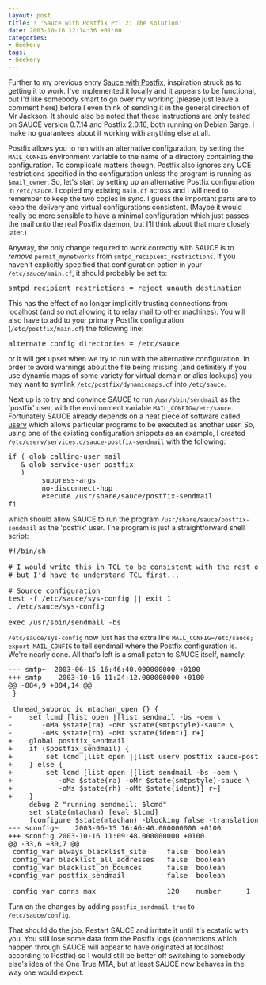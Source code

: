 ```yaml
---
layout: post
title: ! 'Sauce with Postfix Pt. 2: The solution'
date: 2003-10-16 12:14:36 +01:00
categories:
- Geekery
tags:
- Geekery
---
```

<p>Further to my previous entry <a href="http://www.endless.org.uk/blog/archives/2003/10/16/000463.html">Sauce with Postfix</a>, inspiration struck as to getting it to work.  I've implemented it locally and it appears to be functional, but I'd like somebody smart to go over my working (please just leave a comment here) before I even think of sending it in the general direction of Mr Jackson.  It should also be noted that these instructions are only tested on SAUCE version 0.7.14 and Postfix 2.0.16, both running on Debian Sarge.  I make no guarantees about it working with anything else at all.</p>

<p>Postfix allows you to run with an alternative configuration, by setting the <code>MAIL_CONFIG</code> environment variable to the name of a directory containing the configuration.  To complicate matters though, Postfix also ignores any UCE restrictions specified in the configuration unless the program is running as <code>$mail_owner</code>.  So, let's start by setting up an alternative Postfix configuration in <code>/etc/sauce</code>.  I copied my existing <code>main.cf</code> across and I will need to remember to keep the two copies in sync.  I guess the important parts are to keep the delivery and virtual configurations consistent.  (Maybe it would really be more sensible to have a minimal configuration which just passes the mail onto the real Postfix daemon, but I'll think about that more closely later.)</p>

<p>Anyway, the only change required to work correctly with SAUCE is to <em>remove</em> <code>permit_mynetworks</code> from <code>smtpd_recipient_restrictions</code>.  If you haven't explicitly specified that configuration option in your <code>/etc/sauce/main.cf</code>, it should probably be set to:</p>

<pre>smtpd_recipient_restrictions = reject_unauth_destination</pre>

<p>This has the effect of no longer implicitly trusting connections from localhost (and so not allowing it to relay mail to other machines).  You will also have to add to your primary Postfix configuration (<code>/etc/postfix/main.cf</code>) the following line:</p>

<pre>alternate_config_directories = /etc/sauce</pre>

<p>or it will get upset when we try to run with the alternative configuration.  In order to avoid warnings about the file being missing (and definitely if you use dynamic maps of some variety for virtual domain or alias lookups) you may want to symlink <code>/etc/postfix/dynamicmaps.cf</code> into <code>/etc/sauce</code>.</p>

<p>Next up is to try and convince SAUCE to run <code>/usr/sbin/sendmail</code> as the 'postfix' user, with the environment variable <code>MAIL_CONFIG=/etc/sauce</code>.  Fortunately SAUCE already depends on a neat piece of software called <a href="http://www.chiark.greenend.org.uk/~ian/userv/">userv</a> which allows particular programs to be executed as another user.  So, using one of the existing configuration snippets as an example, I created <code>/etc/userv/services.d/sauce-postfix-sendmail</code> with the following:</p>

<pre>if ( glob calling-user mail
   & glob service-user postfix
   )
        suppress-args
        no-disconnect-hup
        execute /usr/share/sauce/postfix-sendmail
fi</pre>

<p>which should allow SAUCE to run the program <code>/usr/share/sauce/postfix-sendmail</code> as the 'postfix' user.  The program is just a straightforward shell script:</p>

<pre>#!/bin/sh

# I would write this in TCL to be consistent with the rest of SAUCE,
# but I'd have to understand TCL first...

# Source configuration
test -f /etc/sauce/sys-config || exit 1
. /etc/sauce/sys-config

exec /usr/sbin/sendmail -bs</pre>

<p><code>/etc/sauce/sys-config</code> now just has the extra line <code>MAIL_CONFIG=/etc/sauce; export MAIL_CONFIG</code> to tell sendmail where the Postfix configuration is.  We're nearly done.  All that's left is a small patch to SAUCE itself, namely:</p>

<pre>--- smtp~	2003-06-15 16:46:40.000000000 +0100
+++ smtp	2003-10-16 11:24:12.000000000 +0100
@@ -884,9 +884,14 @@
 }

 thread_subproc ic mtachan_open {} {
-    set lcmd [list open |[list sendmail -bs -oem \
-	    -oMa $state(ra) -oMr $state(smtpstyle)-sauce \
-	    -oMs $state(rh) -oMt $state(ident)] r+]
+    global postfix_sendmail
+    if ($postfix_sendmail) {
+        set lcmd [list open |[list userv postfix sauce-postfix-sendmail] r+]
+    } else {
+        set lcmd [list open |[list sendmail -bs -oem \
+	        -oMa $state(ra) -oMr $state(smtpstyle)-sauce \
+	        -oMs $state(rh) -oMt $state(ident)] r+]
+    }
     debug 2 "running sendmail: $lcmd"
     set state(mtachan) [eval $lcmd]
     fconfigure $state(mtachan) -blocking false -translation {binary crlf}
--- sconfig~	2003-06-15 16:46:40.000000000 +0100
+++ sconfig	2003-10-16 11:09:48.000000000 +0100
@@ -33,6 +30,7 @@
 config_var always_blacklist_site     false  boolean
 config_var blacklist_all_addresses   false  boolean
 config_var blacklist_on_bounces      false  boolean
+config_var postfix_sendmail          false  boolean

 config_var conns_max                 120    number	     1  10000</pre>

<p>Turn on the changes by adding <code>postfix_sendmail true</code> to <code>/etc/sauce/config</code>.</p>

<p>That should do the job.  Restart SAUCE and irritate it until it's ecstatic with you.  You still lose some data from the Postfix logs (connections which happen through SAUCE will appear to have originated at localhost according to Postfix) so I would still be better off switching to somebody else's idea of the One True MTA, but at least SAUCE now behaves in the way one would expect.</p>
